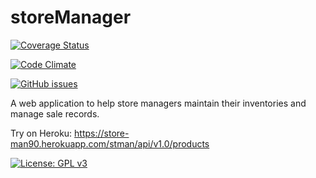 # storeManager


[![Coverage Status](https://coveralls.io/repos/github/hogum/storeManager/badge.svg)](https://coveralls.io/github/hogum/storeManager)

[![Code Climate](https://codeclimate.com/github/codeclimate/codeclimate/badges/gpa.svg)](https://codeclimate.com/github/hogum/storeManager)

[![GitHub issues](https://img.shields.io/github/issues/hogum/storeManager.svg?style=for-the-badge)](https://github.com/hogum/storeManager/issues)

A web application to help store managers maintain their inventories and manage sale records.


Try on Heroku: https://store-man90.herokuapp.com/stman/api/v1.0/products


[![License: GPL v3](https://img.shields.io/badge/License-GPL%20v3-blue.svg)](https://www.gnu.org/licenses/gpl-3.0)
